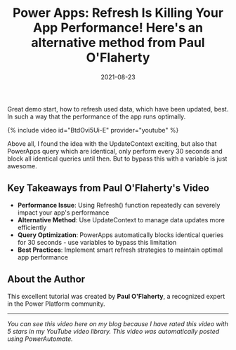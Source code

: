 ﻿---
title: "Power Apps: Refresh Is Killing Your App Performance! Here's an alternative method from Paul O'Flaherty"
date: 2021-08-23
permalink: "/article/powerplatform/2021/08/23/power-apps-refresh-alternative-method-performance/"
updated: 2025-06-26
categories:
  - Article
  - PowerPlatform
excerpt: "Great demo start, how to refresh used data, which have been updated, best. In such a way that the performance of the app runs optimally. Above all, I found the idea with the UpdateContext exciting, but also that PowerApps query which are identical, only perform every 30 seconds and block all identical queries until then."
header:
  overlay_color: "#2dd4bf"
  overlay_filter: "0.5"
  teaser: https://img.youtube.com/vi/BtdOvi5Ui-E/0.jpg
toc: true
toc_sticky: true
tags:
  - Paul O'Flaherty
  - PowerApps
  - PowerPlatform
  - YouTube
  - Performance
  - Refresh
  - UpdateContext
---

Great demo start, how to refresh used data, which have been updated, best. In such a way that the performance of the app runs optimally.

{% include video id="BtdOvi5Ui-E" provider="youtube" %}

Above all, I found the idea with the UpdateContext exciting, but also that PowerApps query which are identical, only perform every 30 seconds and block all identical queries until then. But to bypass this with a variable is just awesome.

## Key Takeaways from Paul O'Flaherty's Video

- **Performance Issue**: Using Refresh() function repeatedly can severely impact your app's performance
- **Alternative Method**: Use UpdateContext to manage data updates more efficiently
- **Query Optimization**: PowerApps automatically blocks identical queries for 30 seconds - use variables to bypass this limitation
- **Best Practices**: Implement smart refresh strategies to maintain optimal app performance

## About the Author

This excellent tutorial was created by **Paul O'Flaherty**, a recognized expert in the Power Platform community.

---

*You can see this video here on my blog because I have rated this video with 5 stars in my YouTube video library. This video was automatically posted using PowerAutomate.*

